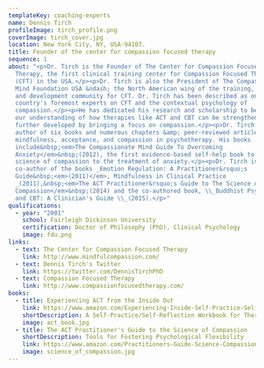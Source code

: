 ```yaml
---
templateKey: coaching-experts
name: Dennis Tirch
profileImage: tirch_profile.png
coverImage: tirch_cover.jpg
location: New York City, NY, USA-94107.
title: Founder of the center for compassion focused therapy
sequence: 1
about: "<p>Dr. Tirch is the Founder of The Center for Compassion Focused
  Therapy, the first clinical training center for Compassion Focused Therapy
  (CFT) in the USA.</p><p>Dr. Tirch is also the President of The Compassionate
  Mind Foundation USA &ndash; the North American wing of the training, research,
  and development community for CFT. Dr. Tirch has been described as one of the
  country's foremost experts on CFT and the contextual psychology of
  compassion.</p><p>He has dedicated his research and scholarship to bettering
  our understanding of how therapies like ACT and CBT can be strengthened and
  further developed by bringing a focus on compassion.</p><p>Dr. Tirch is the
  author of six books and numerous chapters &amp; peer-reviewed articles on
  mindfulness, acceptance, and compassion in psychotherapy. His books
  include&nbsp;<em>The Compassionate Mind Guide To Overcoming
  Anxiety</em>&nbsp;(2012), the first evidence-based self-help book to apply the
  science of compassion to the treatment of anxiety.</p><p>Dr. Tirch is also the
  co-author of the books _Emotion Regulation: A Practitioner&rsquo;s
  Guide&nbsp;<em>(2011)</em>, Mindfulness in Clinical Practice
  _(2011),&nbsp;<em>The ACT Practitioner&rsquo;s Guide to The Science of
  Compassion</em>&nbsp;(2014) and the co-authored book, \\_Buddhist Psychology
  and CBT: A Clinician's Guide \\_(2015).</p>"
qualifications:
  - year: "2001"
    school: Fairleigh Dickinson University
    certification: Doctor of Philosophy (PhD), Clinical Psychology
    image: fdu.png
links:
  - text: The Center for Compassion Focused Therapy
    link: http://www.mindfulcompassion.com/
  - text: Dennis Tirch's Twitter
    link: https://twitter.com/DennisTirchPhD
  - text: Compassion Focused Therapy
    link: http://www.compassionfocusedtherapy.com/
books:
  - title: Experiencing ACT from the Inside Out
    link: https://www.amazon.com/Experiencing-Inside-Self-Practice-Self-Reflection-Psychotherapists/dp/1462540643/ref=sr_1_1?keywords=dennis+tirch&qid=1565658882&s=gateway&sr=8-1
    shortDescription: A Self-Practice/Self-Reflection Workbook for Therapists
    image: act_book.jpg
  - title: The ACT Practitioner's Guide to the Science of Compassion
    shortDescription: Tools for Fostering Psychological Flexibility
    link: https://www.amazon.com/Practitioners-Guide-Science-Compassion-Psychological-ebook/dp/B00MQCLJKA/
    image: science_of_compassion.jpg
---
```

